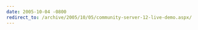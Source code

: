 ```yaml
---
date: 2005-10-04 -0800
redirect_to: /archive/2005/10/05/community-server-12-live-demo.aspx/
---
```

